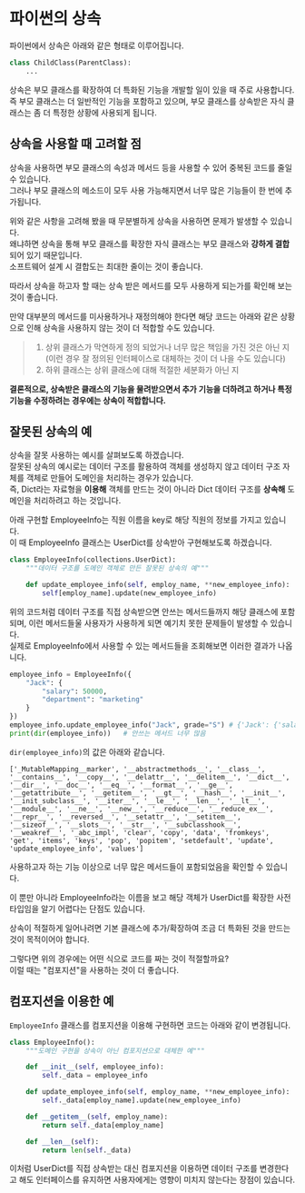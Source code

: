 # 파이썬의 상속

파이썬에서 상속은 아래와 같은 형태로 이루어집니다.  
```python
class ChildClass(ParentClass):
    ...
```

상속은 부모 클래스를 확장하여 더 특화된 기능을 개발할 일이 있을 때 주로 사용합니다.  
즉 부모 클래스는 더 일반적인 기능을 포함하고 있으며, 부모 클래스를 상속받은 자식 클래스는 좀 더 특정한 상황에 사용되게 됩니다.  

## 상속을 사용할 때 고려할 점
상속을 사용하면 부모 클래스의 속성과 메서드 등을 사용할 수 있어 중복된 코드를 줄일 수 있습니다.  
그러나 부모 클래스의 메소드이 모두 사용 가능해지면서 너무 많은 기능들이 한 번에 추가됩니다.  

위와 같은 사항을 고려해 봤을 때 무분별하게 상속을 사용하면 문제가 발생할 수 있습니다.  
왜냐하면 상속을 통해 부모 클래스를 확장한 자식 클래스는 부모 클래스와 **강하게 결합**되어 있기 때문입니다.  
소프트웨어 설계 시 결합도는 최대한 줄이는 것이 좋습니다.  

따라서 상속을 하고자 할 때는 상속 받은 메서드를 모두 사용하게 되는가를 확인해 보는 것이 좋습니다.  


만약 대부분의 메서드를 미사용하거나 재정의해야 한다면 해당 코드는 아래와 같은 상황으로 인해 상속을 사용하지 않는 것이 더 적합할 수도 있습니다.  
>1. 상위 클래스가 막연하게 정의 되었거나 너무 많은 책임을 가진 것은 아닌 지   
>    (이런 경우 잘 정의된 인터페이스로 대체하는 것이 더 나을 수도 있습니다)
>2. 하위 클래스는 상위 클래스에 대해 적절한 세분화가 아닌 지

**결론적으로, 상속받은 클래스의 기능을 물려받으면서 추가 기능을 더하려고 하거나 특정 기능을 수정하려는 경우에는 상속이 적합합니다.**  


## 잘못된 상속의 예
상속을 잘못 사용하는 예시를 살펴보도록 하겠습니다.  
잘못된 상속의 예시로는 데이터 구조를 활용하여 객체를 생성하지 않고 데이터 구조 자체를 객체로 만들어 도메인을 처리하는 경우가 있습니다.   
즉, Dict라는 자료형을 **이용해** 객체를 만드는 것이 아니라 Dict 데이터 구조를 **상속해** 도메인을 처리하려고 하는 것입니다.  

아래 구현할 EmployeeInfo는 직원 이름을 key로 해당 직원의 정보를 가지고 있습니다.  
이 때 EmployeeInfo 클래스는 UserDict를 상속받아 구현해보도록 하겠습니다.  
```python
class EmployeeInfo(collections.UserDict):
    """데이터 구조를 도메인 객체로 만든 잘못된 상속의 예"""

    def update_employee_info(self, employ_name, **new_employee_info):
        self[employ_name].update(new_employee_info)
```
위의 코드처럼 데이터 구조를 직접 상속받으면 안쓰는 메서드들까지 해당 클래스에 포함되며, 이런 메서드들울 사용자가 사용하게 되면 예기치 못한 문제들이 발생할 수 있습니다.  
실제로 EmployeeInfo에서 사용할 수 있는 메서드들을 조회해보면 이러한 결과가 나옵니다.  
```python
employee_info = EmployeeInfo({
    "Jack": {
        "salary": 50000,
        "department": "marketing"
    }
})
employee_info.update_employee_info("Jack", grade="S") # {'Jack': {'salary': 50000, 'department': 'marketing', 'grade': 'S'}}로 업데이트
print(dir(employee_info))   # 안쓰는 메서드 너무 많음
```
`dir(employee_info)`의 값은 아래와 같습니다.  
```
['_MutableMapping__marker', '__abstractmethods__', '__class__', '__contains__', '__copy__', '__delattr__', '__delitem__', '__dict__', '__dir__', '__doc__', '__eq__', '__format__', '__ge__', '__getattribute__', '__getitem__', '__gt__', '__hash__', '__init__', '__init_subclass__', '__iter__', '__le__', '__len__', '__lt__', '__module__', '__ne__', '__new__', '__reduce__', '__reduce_ex__', '__repr__', '__reversed__', '__setattr__', '__setitem__', '__sizeof__', '__slots__', '__str__', '__subclasshook__', '__weakref__', '_abc_impl', 'clear', 'copy', 'data', 'fromkeys', 'get', 'items', 'keys', 'pop', 'popitem', 'setdefault', 'update', 'update_employee_info', 'values']
```
사용하고자 하는 기능 이상으로 너무 많은 메서드들이 포함되었음을 확인할 수 있습니다.  

이 뿐만 아니라 EmployeeInfo라는 이름을 보고 해당 객체가 UserDict를 확장한 사전타입임을 알기 어렵다는 단점도 있습니다.  

상속이 적절하게 일어나려면 기본 클래스에 추가/확장하여 조금 더 특화된 것을 만드는 것이 목적이어야 합니다.  

그렇다면 위의 경우에는 어떤 식으로 코드를 짜는 것이 적절할까요?  
이럴 때는 "컴포지션"을 사용하는 것이 더 좋습니다.  

## 컴포지션을 이용한 예
`EmployeeInfo` 클래스를 컴포지션을 이용해 구현하면 코드는 아래와 같이 변경됩니다.  
```python
class EmployeeInfo():
    """도메인 구현을 상속이 아닌 컴포지션으로 대체한 예"""

    def __init__(self, employee_info):
        self._data = employee_info

    def update_employee_info(self, employ_name, **new_employee_info):
        self._data[employ_name].update(new_employee_info)

    def __getitem__(self, employ_name):
        return self._data[employ_name]

    def __len__(self):
        return len(self._data)
```

이처럼 UserDict를 직접 상속받는 대신 컴포지션을 이용하면 데이터 구조를 변경한다고 해도 인터페이스를 유지하면 사용자에게는 영향이 미치지 않는다는 장점이 있습니다.  